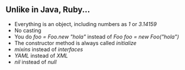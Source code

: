 ## Unlike in Java, Ruby...

- Everything is an object, including numbers as *1* or *3.14159* 
- No casting 
- You do *foo = Foo.new "hola"* instead of *Foo foo = new Foo("hola")*
- The constructor method is always called *initialize*
- *mixins* instead of *interfaces*
- *YAML* instead of *XML*
- *nil* instead of *null*